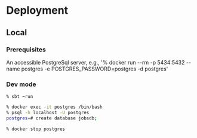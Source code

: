 # Deployment
## Local
### Prerequisites
An accessible PostgreSql server, e.g.,
'% docker run --rm -p 5434:5432 --name postgres -e POSTGRES_PASSWORD=postgres -d postgres'
### Dev mode
`% sbt ~run`

```bash
% docker exec -it postgres /bin/bash
% psql -h localhost -U postgres
postgres=# create database jobsdb;
```

```bash
% docker stop postgres
```